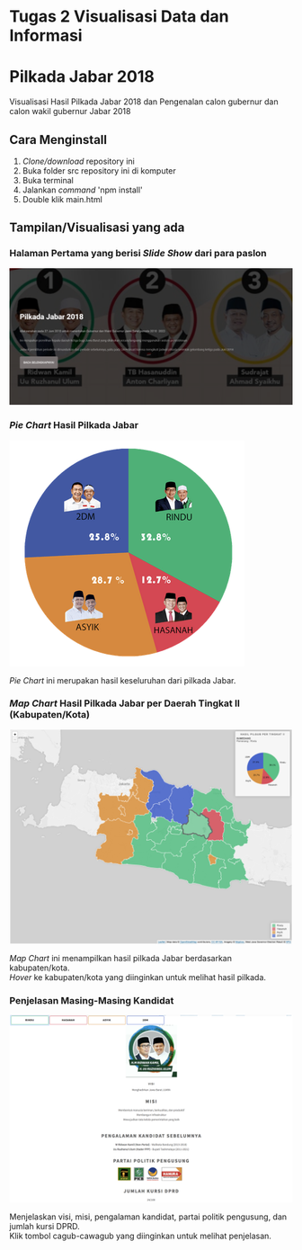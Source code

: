 # Tugas 2 Visualisasi Data dan Informasi
# Pilkada Jabar 2018
Visualisasi Hasil Pilkada Jabar 2018 dan Pengenalan calon gubernur dan calon wakil gubernur Jabar 2018

## Cara Menginstall
1. <i>Clone/download</i> repository ini
2. Buka folder src repository ini di komputer
3. Buka terminal
4. Jalankan <i>command</i> 'npm install'
5. Double klik main.html

## Tampilan/Visualisasi yang ada 
### Halaman Pertama yang berisi <i>Slide Show</i> dari para paslon 
![](src/screen_shot/main-html.png)

### <i>Pie Chart</i> Hasil Pilkada Jabar
![](src/screen_shot/pie_keseluruhan.png)

<i>Pie Chart</i> ini merupakan hasil keseluruhan dari pilkada Jabar.
### <i>Map Chart</i> Hasil Pilkada Jabar per Daerah Tingkat II (Kabupaten/Kota)
![](src/screen_shot/peta_jabar.png)

<i>Map Chart</i> ini menampilkan hasil pilkada Jabar berdasarkan kabupaten/kota. <br>
<i>Hover</i> ke kabupaten/kota yang diinginkan untuk melihat hasil pilkada.
### Penjelasan Masing-Masing Kandidat
![](src/screen_shot/penjelasan_cagub.png)

Menjelaskan visi, misi, pengalaman kandidat, partai politik pengusung, dan jumlah kursi DPRD. <br>
Klik tombol cagub-cawagub yang diinginkan untuk melihat penjelasan.<br>